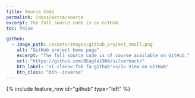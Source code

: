 ```yaml
---
title: Source Code
permalink: /docs/extra/source
excerpt: The full source code is on GitHub.
toc: false

github:
  - image_path: /assets/images/github_project_small.png
    alt: "GitHub project home page"
    excerpt: "The full source code is of course available on GitHub."
    url: "https://github.com/BEagle1984/silverback/"
    btn_label: "<i class='fab fa-github'></i> View on GitHub"
    btn_class: "btn--inverse"
---
```


{% include feature_row id="github" type="left" %}